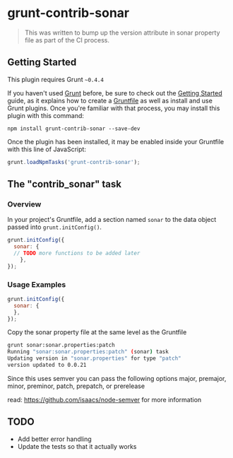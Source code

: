 # grunt-contrib-sonar

> This was written to bump up the version attribute in sonar property file as part of the CI process. 

## Getting Started
This plugin requires Grunt `~0.4.4`

If you haven't used [Grunt](http://gruntjs.com/) before, be sure to check out the [Getting Started](http://gruntjs.com/getting-started) guide, as it explains how to create a [Gruntfile](http://gruntjs.com/sample-gruntfile) as well as install and use Grunt plugins. Once you're familiar with that process, you may install this plugin with this command:

```shell
npm install grunt-contrib-sonar --save-dev
```

Once the plugin has been installed, it may be enabled inside your Gruntfile with this line of JavaScript:

```js
grunt.loadNpmTasks('grunt-contrib-sonar');
```

## The "contrib_sonar" task

### Overview
In your project's Gruntfile, add a section named `sonar` to the data object passed into `grunt.initConfig()`.

```js
grunt.initConfig({
  sonar: {
  // TODO more functions to be added later
    },
});
```

### Usage Examples

```js
grunt.initConfig({
  sonar: {
  },
});
```

Copy the sonar property file at the same level as the Gruntfile

```bash
grunt sonar:sonar.properties:patch
Running "sonar:sonar.properties:patch" (sonar) task
Updating version in "sonar.properties" for type "patch"
version updated to 0.0.21
```
Since this uses semver you can pass the following options
major, premajor, minor, preminor, patch, prepatch, or prerelease

read: https://github.com/isaacs/node-semver for more information


## TODO
- Add better error handling
- Update the tests so that it actually works

